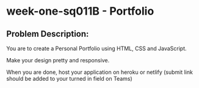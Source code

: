 # week-one-sq011B - Portfolio

## Problem Description:

You are to create a Personal Portfolio using HTML, CSS and JavaScript.

Make your design pretty and responsive.

When you are done, host your application on heroku or netlify (submit link should be added to your turned in field on Teams)
